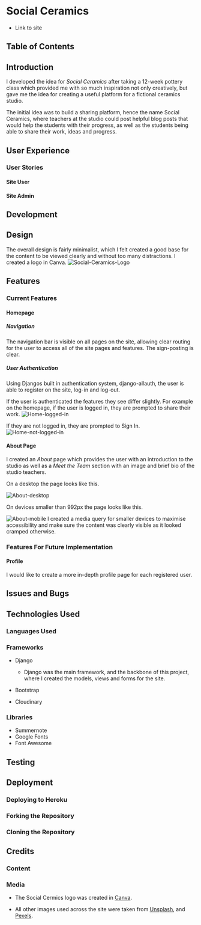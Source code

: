 # Social Ceramics

- Link to site

## Table of Contents

## Introduction

I developed the idea for *Social Ceramics* after taking a 12-week pottery class which provided me with so much inspiration not only creatively, but gave me the idea for creating a useful platform for a fictional ceramics studio.

The initial idea was to build a sharing platform, hence the name Social Ceramics, where teachers at the studio could post helpful blog posts that would help the students with their progress, as well as the students being able to share their work, ideas and progress.

## User Experience

### User Stories

#### Site User

#### Site Admin

## Development

## Design

The overall design is fairly minimalist, which I felt created a good base for the content to be viewed clearly and without too many distractions. I created a logo in Canva.
![Social-Ceramics-Logo](./media/images/screenshots/sc_logo.jpg)

## Features

### Current Features

#### Homepage

##### Navigation

The navigation bar is visible on all pages on the site, allowing clear routing for the user to access all of the site pages and features. The sign-posting is clear.

##### User Authentication

Using Djangos built in authentication system, django-allauth, the user is able to register on the site, log-in and log-out.

If the user is authenticated the features they see differ slightly. For example on the homepage, if the user is logged in, they are prompted to share their work.
![Home-logged-in](media/images/screenshots/home-logged-in.png)

If they are not logged in, they are prompted to Sign In.
![Home-not-logged-in](media/images/screenshots/home-not-logged-in.png)

#### About Page

I created an *About* page which provides the user with an introduction to the studio as well as a *Meet the Team* section with an image and brief bio of the studio teachers.

On a desktop the page looks like this.

![About-desktop](media/images/screenshots/meet-the-team-desktop.png)

On devices smaller than 992px the page looks like this.

![About-mobile](media/images/screenshots/meet-the-team-mobile.png)
I created a media query for smaller devices to maximise accessibility and make sure the content was clearly visible as it looked cramped otherwise.

### Features For Future Implementation

#### Profile

I would like to create a more in-depth profile page for each registered user.

## Issues and Bugs

## Technologies Used

### Languages Used

### Frameworks

- Django
  - Django was the main framework, and the backbone of this project, where I created the models, views and forms for the site.
- Bootstrap

- Cloudinary

### Libraries

- Summernote
- Google Fonts
- Font Awesome

## Testing

## Deployment

### Deploying to Heroku

### Forking the Repository

### Cloning the Repository

## Credits

### Content

### Media

- The Social Cermics logo was created in [Canva](https://www.canva.com/).
  
- All other images used across the site were taken from [Unsplash](https://unsplash.com/), and [Pexels](https://www.pexels.com/).
